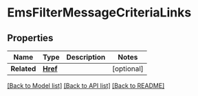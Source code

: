 # EmsFilterMessageCriteriaLinks

## Properties

Name | Type | Description | Notes
------------ | ------------- | ------------- | -------------
**Related** | [**Href**](href.md) |  | [optional] 

[[Back to Model list]](../README.md#documentation-for-models) [[Back to API list]](../README.md#documentation-for-api-endpoints) [[Back to README]](../README.md)


